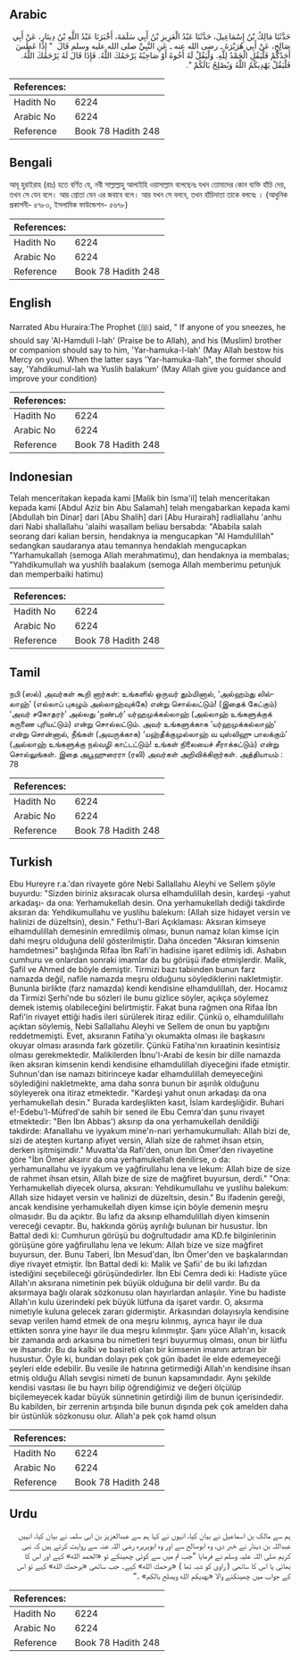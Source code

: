 ## Arabic


<div dir="rtl" lang="ar" style={{fontSize:'larger',backgroundColor:'#f8f9fa',padding:20}}>
حَدَّثَنَا مَالِكُ بْنُ إِسْمَاعِيلَ، حَدَّثَنَا عَبْدُ الْعَزِيزِ بْنُ أَبِي سَلَمَةَ، أَخْبَرَنَا عَبْدُ اللَّهِ بْنُ دِينَارٍ، عَنْ أَبِي صَالِحٍ، عَنْ أَبِي هُرَيْرَةَ ـ رضى الله عنه ـ عَنِ النَّبِيِّ صلى الله عليه وسلم قَالَ ‏ "‏ إِذَا عَطَسَ أَحَدُكُمْ فَلْيَقُلِ الْحَمْدُ لِلَّهِ‏.‏ وَلْيَقُلْ لَهُ أَخُوهُ أَوْ صَاحِبُهُ يَرْحَمُكَ اللَّهُ‏.‏ فَإِذَا قَالَ لَهُ يَرْحَمُكَ اللَّهُ‏.‏ فَلْيَقُلْ يَهْدِيكُمُ اللَّهُ وَيُصْلِحُ بَالَكُمْ ‏"‏‏.‏
</div>
<div style={{backgroundColor:'#f8f9fa',padding:20, marginBottom: 10}}><table> <thead> <tr> <th>References:</th> <th></th> </tr> </thead> <tbody><tr><td>Hadith No</td><td>6224</td></tr><tr><td>Arabic No</td><td>6224</td></tr><tr><td>Reference</td><td>Book 78 Hadith 248</td></tr></tbody></table></div>

## Bengali


<div dir="ltr" lang="bn" style={{fontSize:'larger',backgroundColor:'#f8f9fa',padding:20}}>
আবূ হুরাইরাহ (রাঃ) হতে বর্ণিত যে, নবী সাল্লাল্লাহু আলাইহি ওয়াসাল্লাম বলেছেনঃ যখন তোমাদের কোন ব্যক্তি হাঁচি দেয়, তখন সে যেন বলে। আর শ্রোতা যেন এর জবাবে বলে। আর যখন সে বলবে, তখন হাঁচিদাতা তাকে বলবেঃ । (আধুনিক প্রকাশনী- ৫৭৮৩, ইসলামিক ফাউন্ডেশন- ৫৬৭৮)
</div>
<div style={{backgroundColor:'#f8f9fa',padding:20, marginBottom: 10}}><table> <thead> <tr> <th>References:</th> <th></th> </tr> </thead> <tbody><tr><td>Hadith No</td><td>6224</td></tr><tr><td>Arabic No</td><td>6224</td></tr><tr><td>Reference</td><td>Book 78 Hadith 248</td></tr></tbody></table></div>

## English


<div dir="ltr" lang="en" style={{fontSize:'larger',backgroundColor:'#f8f9fa',padding:20}}>
Narrated Abu Huraira:The Prophet (ﷺ) said, " If anyone of you sneezes, he should say 'Al-Hamduli l-lah' (Praise be to Allah), and his (Muslim) brother or companion should say to him, 'Yar-hamuka-l-lah' (May Allah bestow his Mercy on you). When the latter says 'Yar-hamuka-llah", the former should say, 'Yahdikumul-lah wa Yuslih balakum' (May Allah give you guidance and improve your condition)
</div>
<div style={{backgroundColor:'#f8f9fa',padding:20, marginBottom: 10}}><table> <thead> <tr> <th>References:</th> <th></th> </tr> </thead> <tbody><tr><td>Hadith No</td><td>6224</td></tr><tr><td>Arabic No</td><td>6224</td></tr><tr><td>Reference</td><td>Book 78 Hadith 248</td></tr></tbody></table></div>

## Indonesian


<div dir="ltr" lang="id" style={{fontSize:'larger',backgroundColor:'#f8f9fa',padding:20}}>
Telah menceritakan kepada kami [Malik bin Isma'il] telah menceritakan kepada kami [Abdul Aziz bin Abu Salamah] telah mengabarkan kepada kami [Abdullah bin Dinar] dari [Abu Shalih] dari [Abu Hurairah] radliallahu 'anhu dari Nabi shallallahu 'alaihi wasallam beliau bersabda: "Ababila salah seorang dari kalian bersin, hendaknya ia mengucapkan "Al Hamdulillah" sedangkan saudaranya atau temannya hendaklah mengucapkan "Yarhamukallah (semoga Allah merahmatimu), dan hendaknya ia membalas; "Yahdikumullah wa yushlih baalakum (semoga Allah memberimu petunjuk dan memperbaiki hatimu)
</div>
<div style={{backgroundColor:'#f8f9fa',padding:20, marginBottom: 10}}><table> <thead> <tr> <th>References:</th> <th></th> </tr> </thead> <tbody><tr><td>Hadith No</td><td>6224</td></tr><tr><td>Arabic No</td><td>6224</td></tr><tr><td>Reference</td><td>Book 78 Hadith 248</td></tr></tbody></table></div>

## Tamil


<div dir="ltr" lang="ta" style={{fontSize:'larger',backgroundColor:'#f8f9fa',padding:20}}>
நபி (ஸல்) அவர்கள் கூறி னார்கள்: உங்களில் ஒருவர் தும்மினால், ‘அல்ஹம்து லில்லாஹ்’ (எல்லாப் புகழும் அல்லாஹ்வுக்கே) என்று சொல்லட்டும்! (இதைக் கேட்கும்) ‘அவர் சகோதரர்’ அல்லது ‘நண்பர்’ யர்ஹமுக்கல்லாஹ் (அல்லாஹ் உங்களுக்குக் கருணை புரியட்டும்) என்று சொல்லட்டும். அவர் உங்களுக்காக ‘யர்ஹமுக்கல்லாஹ்’ என்று சொன்னால், நீங்கள் (அவருக்காக) ‘யஹ்தீக்குமுல்லாஹ் வ யுஸ்லிஹு பாலக்கும்’ (அல்லாஹ் உங்களுக்கு நல்வழி காட்டட்டும்! உங்கள் நிலையைச் சீராக்கட்டும்) என்று சொல்லுங்கள். இதை அபூஹுரைரா (ரலி) அவர்கள் அறிவிக்கிறார்கள். அத்தியாயம் : 78
</div>
<div style={{backgroundColor:'#f8f9fa',padding:20, marginBottom: 10}}><table> <thead> <tr> <th>References:</th> <th></th> </tr> </thead> <tbody><tr><td>Hadith No</td><td>6224</td></tr><tr><td>Arabic No</td><td>6224</td></tr><tr><td>Reference</td><td>Book 78 Hadith 248</td></tr></tbody></table></div>

## Turkish


<div dir="ltr" lang="tr" style={{fontSize:'larger',backgroundColor:'#f8f9fa',padding:20}}>
Ebu Hureyre r.a.'dan rivayete göre Nebi Sallallahu Aleyhi ve Sellem şöyle buyurdu: "Sizden biriniz aksıracak olursa elhamdulillah desin, kardeşi -yahut arkadaşı- da ona: Yerhamukellah desin. Ona yerhamukellah dediği takdirde aksıran da: Yehdikumullahu ve yuslihu balekum: (Allah size hidayet versin ve halinizi de düzeltsin), desin." Fethu'l-Bari Açıklaması: Aksıran kimseye elhamdulillah demesinin emredilmiş olması, bunun namaz kılan kimse için dahi meşru olduğuna delil gösterilmiştir. Daha önceden "Aksıran kimsenin hamdetmesi" başlığında Rifaa İbn Rafi'in hadisine işaret edilmiş idi. Ashabın cumhuru ve onlardan sonraki imamlar da bu görüşü ifade etmişlerdir. Malik, Şafil ve Ahmed de böyle demiştir. Tirmizi bazı tabiınden bunun farz namazda değil, nafile namazda meşru olduğunu söylediklerini nakletmiştir. Bununla birlikte (farz namazda) kendi kendisine elhamdulillah, der. Hocamız da Tirmizi Şerhi'nde bu sözleri ile bunu gizlice söyler, açıkça söylemez demek istemiş olabileceğini belirtmiştir. Fakat buna rağmen ona Rifaa İbn Rafi'in rivayet ettiği hadis ileri sürülerek itiraz edilir. Çünkü o, elhamdulillahı açıktan söylemiş, Nebi Sallallahu Aleyhi ve Sellem de onun bu yaptığını reddetmemişti. Evet, aksıranın Fatiha'yı okumakta olması ile başkasını okuyar olması arasında fark gözetilir. Çünkü Fatiha'nın kıraatinin kesintisiz olması gerekmektedir. Malikilerden İbnu'l-Arabi de kesin bir dille namazda iken aksıran kimsenin kendi kendisine elhamdulillah diyeceğini ifade etmiştir. Suhnun'dan ise namazı bitirinceye kadar elhamdulillah demeyeceğini söylediğini nakletmekte, ama daha sonra bunun bir aşırılık olduğunu söyleyerek ona itiraz etmektedir. "Kardeşi yahut onun arkadaşı da ona yerhamukellah desin." Burada kardeşlikten kasıt, İslam kardeşliğidir. Buhari e!-Edebu'l-Müfred'de sahih bir sened ile Ebu Cemra'dan şunu rivayet etmektedir: "Ben İbn Abbas') aksırıp da ona yerhamukellah denildiği takdirde: Afanallahu ve iyyakum mine'n-nari yerhamukumullah: Allah bizi de, sizi de ateşten kurtarıp afiyet versin, Allah size de rahmet ihsan etsin, derken işitmişimdir." Muvatta'da Rafi'den, onun İbn Ömer'den rivayetine göre "İbn Ömer aksırır da ona yerhamukellah denilirse, o da: yerhamunallahu ve iyyakum ve yağfirullahu lena ve lekum: Allah bize de size de rahmet ihsan etsin, Allah bize de size de mağfiret buyursun, derdi." "Ona: Yerhamukellah diyecek olursa, aksıran: Yehdikumullahu ve yuslihu balekum: Allah size hidayet versin ve halinizi de düzeltsin, desin." Bu ifadenin gereği, ancak kendisine yerhamukellah diyen kimse için böyle demenin meşru olmasıdır. Bu da açıktır. Bu lafız da aksırıp elhamdulillah diyen kimsenin vereceği cevaptır. Bu, hakkında görüş ayrılığı bulunan bir husustur. İbn Battal dedi ki: Cumhurun görüşü bu doğrultudadır ama KD.fe bilginlerinin görüşüne göre yağfirullahu lena ve lekum: Allah bize ve size mağfiret buyursun, der. Bunu Taberi, İbn Mesud'dan, İbn Ömer'den ve başkalarından diye rivayet etmiştir. İbn Battal dedi ki: Malik ve Şafii' de bu iki lafızdan istediğini seçebileceği görüşündedirler. İbn Ebi Cemra dedi ki: Hadiste yüce Allah'ın aksırana nimetinin pek büyük olduğuna bir delil vardır. Bu da aksırmaya bağlı olarak sözkonusu olan hayırlardan anlaşılır. Yine bu hadiste Allah'ın kulu üzerindeki pek büyük lütfuna da işaret vardır. O, aksırma nimetiyle kuluna gelecek zararı gidermiştir. Arkasından dolayısıyla kendisine sevap verilen hamd etmek de ona meşru kılınmış, ayrıca hayır ile dua ettikten sonra yine hayır ile dua meşru kılınmıştır. Şanı yüce Allah'ın, kısacık bir zamanda ardı arkasına bu nimetleri teşri buyurmuş olması, onun bir lütfu ve ihsanıdır. Bu da kalbi ve basireti olan bir kimsenin imanını artıran bir husustur. Öyle ki, bundan dolayı pek çok gün ibadet ile elde edemeyeceği şeyleri elde edebilir. Bu vesile ile hatırına getirmediği Allah'ın kendisine ihsan etmiş olduğu Allah sevgisi nimeti de bunun kapsamındadır. Aynı şekilde kendisi vasıtası ile bu hayrı bilip öğrendiğimiz ve değeri ölçülüp biçilemeyecek kadar büyük sünnetinin getirdiği ilim de bunun içerisindedir. Bu kabilden, bir zerrenin artışında bile bunun dışında pek çok amelden daha bir üstünlük sözkonusu olur. Allah'a pek çok hamd olsun
</div>
<div style={{backgroundColor:'#f8f9fa',padding:20, marginBottom: 10}}><table> <thead> <tr> <th>References:</th> <th></th> </tr> </thead> <tbody><tr><td>Hadith No</td><td>6224</td></tr><tr><td>Arabic No</td><td>6224</td></tr><tr><td>Reference</td><td>Book 78 Hadith 248</td></tr></tbody></table></div>

## Urdu


<div dir="rtl" lang="ur" style={{fontSize:'larger',backgroundColor:'#f8f9fa',padding:20}}>
ہم سے مالک بن اسماعیل نے بیان کیا، انہوں نے کہا ہم سے عبدالعزیز بن ابی سلمہ نے بیان کیا، انہیں عبداللہ بن دینار نے خبر دی، وہ ابوصالح سے اور وہ ابوہریرہ رضی اللہ عنہ سے روایت کرتے ہیں کہ نبی کریم صلی اللہ علیہ وسلم نے فرمایا ”جب تم میں سے کوئی چھینکے تو «الحمد الله» کہے اور اس کا بھائی یا اس کا ساتھی ( راوی کو شبہ تھا ) «يرحمك الله» کہے۔ جب ساتھی «يرحمك الله» کہے تو اس کے جواب میں چھینکنے والا «يهديكم الله ويصلح بالكم» ۔“
</div>
<div style={{backgroundColor:'#f8f9fa',padding:20, marginBottom: 10}}><table> <thead> <tr> <th>References:</th> <th></th> </tr> </thead> <tbody><tr><td>Hadith No</td><td>6224</td></tr><tr><td>Arabic No</td><td>6224</td></tr><tr><td>Reference</td><td>Book 78 Hadith 248</td></tr></tbody></table></div>